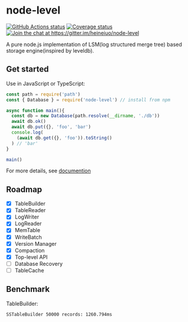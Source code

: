 # node-level


<p>
  <a href="https://github.com/heineiuo/node-level/actions"><img style="max-width:100%" alt="GitHub Actions status" src="https://github.com/heineiuo/node-level/workflows/Node%20CI/badge.svg"></a>
  <a href="https://coveralls.io/github/heineiuo/node-level"><img style="max-width:100%" alt="Coverage status" src="https://coveralls.io/repos/github/heineiuo/node-level/badge.svg"></a>
  <a href="https://gitter.im/heineiuo/node-level?utm_source=badge&utm_medium=badge&utm_campaign=pr-badge&utm_content=badge"><img style="max-width:100%" alt="Join the chat at https://gitter.im/heineiuo/node-level" src="https://badges.gitter.im/heineiuo/node-level.svg"></a>
</p>

A pure node.js implementation of LSM(log structured merge tree) based storage engine(inspired by leveldb).

## Get started

Use in JavaScript or TypeScript:

```js
const path = require('path')
const { Database } = require('node-level') // install from npm

async function main(){
  const db = new Database(path.resolve(__dirname, './db'))
  await db.ok()
  await db.put({}, 'foo', 'bar')
  console.log(
    (await db.get({}, 'foo')).toString()
  ) // 'bar'
}

main()
```


For more details, see [documention](./docs)


## Roadmap
- [x] TableBuilder
- [x] TableReader
- [x] LogWriter
- [x] LogReader
- [x] MemTable
- [x] WriteBatch
- [x] Version Manager
- [x] Compaction
- [x] Top-level API
- [ ] Database Recovery
- [ ] TableCache

## Benchmark

TableBuilder:
```
SSTableBuilder 50000 records: 1260.794ms
```
